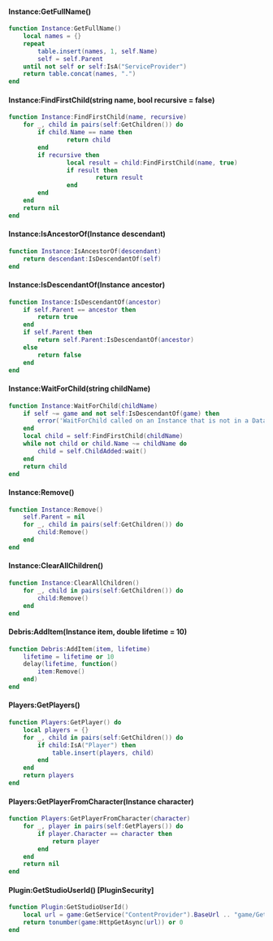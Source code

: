 #### Instance:GetFullName()
```lua
function Instance:GetFullName()
	local names = {}
	repeat
		table.insert(names, 1, self.Name)
		self = self.Parent
	until not self or self:IsA("ServiceProvider")
	return table.concat(names, ".")
end
```

#### Instance:FindFirstChild(string name, bool recursive = false)
```lua
function Instance:FindFirstChild(name, recursive)
	for _, child in pairs(self:GetChildren()) do
		if child.Name == name then
				return child
		end
		if recursive then
				local result = child:FindFirstChild(name, true)
				if result then
						return result
				end
		end
	end
	return nil
end
```

#### Instance:IsAncestorOf(Instance descendant)
```lua
function Instance:IsAncestorOf(descendant)
	return descendant:IsDescendantOf(self)
end
```

#### Instance:IsDescendantOf(Instance ancestor)
```lua
function Instance:IsDescendantOf(ancestor)
	if self.Parent == ancestor then
		return true
	end
	if self.Parent then
		return self.Parent:IsDescendantOf(ancestor)
	else
		return false
	end
end
```

#### Instance:WaitForChild(string childName)
```lua
function Instance:WaitForChild(childName)
	if self ~= game and not self:IsDescendantOf(game) then
		error('WaitForChild called on an Instance that is not in a DataModel.', 2)
	end
	local child = self:FindFirstChild(childName)
	while not child or child.Name ~= childName do
		child = self.ChildAdded:wait()
	end
	return child
end
```

#### Instance:Remove()
```lua
function Instance:Remove()
	self.Parent = nil
	for _, child in pairs(self:GetChildren()) do
		child:Remove()
	end
end
```

#### Instance:ClearAllChildren()
```lua
function Instance:ClearAllChildren()
	for _, child in pairs(self:GetChildren()) do
		child:Remove()
	end
end
```
####

#### Debris:AddItem(Instance item, double lifetime = 10)
```lua
function Debris:AddItem(item, lifetime)
	lifetime = lifetime or 10
	delay(lifetime, function()
		item:Remove()
	end)
end
```

#### Players:GetPlayers()
```lua
function Players:GetPlayer() do
	local players = {}
	for _, child in pairs(self:GetChildren()) do
		if child:IsA("Player") then
			table.insert(players, child)
		end
	end
	return players
end
```

#### Players:GetPlayerFromCharacter(Instance character)
```lua
function Players:GetPlayerFromCharacter(character)
	for _, player in pairs(self:GetPlayers()) do
		if player.Character == character then
			return player
		end
	end
	return nil
end
```

#### Plugin:GetStudioUserId() [PluginSecurity]
```lua
function Plugin:GetStudioUserId()
	local url = game:GetService("ContentProvider").BaseUrl .. "game/GetCurrentUser.ashx"
	return tonumber(game:HttpGetAsync(url)) or 0
end
```